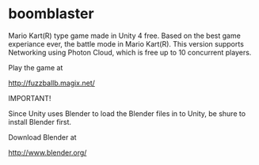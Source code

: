 boomblaster
===========

Mario Kart(R) type game made in Unity 4 free. Based on the best game experiance ever, the battle mode in Mario Kart(R). This version supports Networking using Photon Cloud, which is free up to 10 concurrent players.

Play the game at 

http://fuzzballb.magix.net/


IMPORTANT!

Since Unity uses Blender to load the Blender files in to Unity, be shure to install Blender first.

Download Blender at

http://www.blender.org/


